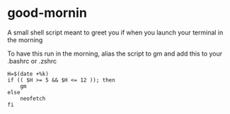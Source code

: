 # good-mornin
A small shell script meant to greet you if when you launch your terminal in the morning

To have this run in the morning, alias the script to gm and add this to your .bashrc or .zshrc

```Shell
H=$(date +%k)
if (( $H >= 5 && $H <= 12 )); then 
    gm 
else
    neofetch
fi
```
